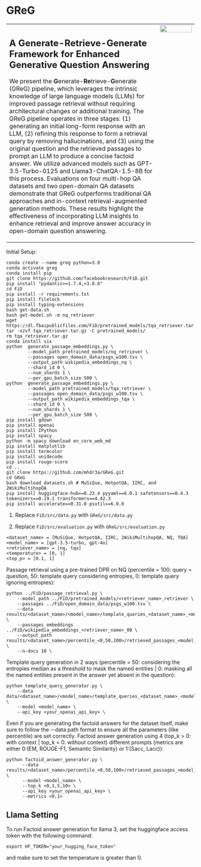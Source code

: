 # GReG

<table style="border: none;">
  <tr>
    <td valign="top" width="80%">
      <h2>A Generate-Retrieve-Generate Framework for Enhanced Generative Question Answering</h2>
      <p>We present the <b>G</b>enerate-<b>Re</b>trieve-<b>G</b>enerate (GReG) pipeline, which leverages the intrinsic knowledge of large language models (LLMs) for improved passage retrieval without requiring architectural changes or additional training. The GReG pipeline operates in three stages: (1) generating an initial long-form response with an LLM, (2) refining this response to form a retrieval query by removing hallucinations, and (3) using the original question and the retrieved passages to prompt an LLM to produce a concise factoid answer. We utilize advanced models such as GPT-3.5-Turbo-0125 and Llama3-ChatQA-1.5-8B for this process. Evaluations on four multi-hop QA datasets and two open-domain QA datasets demonstrate that GReG outperforms traditional QA approaches and in-context retrieval-augmented generation methods. These results highlight the effectiveness of incorporating LLM insights to enhance retrieval and improve answer accuracy in open-domain question answering.</p>
    </td>
    <td valign="top" width="20%">
      <img src="img/greg.png" width="100%">
    </td>
  </tr>
</table>

Initial Setup:
```
conda create --name greg python=3.8
conda activate greg
conda install pip
git clone https://github.com/facebookresearch/FiD.git
pip install "pydantic>=1.7.4,<3.0.0"
cd FiD
pip install -r requirements.txt
pip install filelock
pip install typing-extensions
bash get-data.sh
bash get-model.sh -m nq_retriever
wget https://dl.fbaipublicfiles.com/FiD/pretrained_models/tqa_retriever.tar.gz
tar -xzvf tqa_retriever.tar.gz -C pretrained_models/
rm tqa_retriever.tar.gz
conda install six
python  generate_passage_embeddings.py \
        --model_path pretrained_models/nq_retriever \
        --passages open_domain_data/psgs_w100.tsv \
        --output_path wikipedia_embeddings_nq \
        --shard_id 0 \
        --num_shards 1 \
        --per_gpu_batch_size 500 \
python  generate_passage_embeddings.py \
        --model_path pretrained_models/tqa_retriever \
        --passages open_domain_data/psgs_w100.tsv \
        --output_path wikipedia_embeddings_tqa \
        --shard_id 0 \
        --num_shards 1 \
        --per_gpu_batch_size 500 \
pip install gdown
pip install openai
pip install IPython
pip install spacy
python -m spacy download en_core_web_md
pip install matplotlib
pip install termcolor
pip install unidecode
pip install rouge-score
cd ..
git clone https://github.com/mhdr3a/GReG.git
cd GReG
bash download_datasets.sh # MuSiQue, HotpotQA, IIRC, and 2WikiMultihopQA
pip install huggingface-hub==0.23.4 pyyaml==6.0.1 safetensors==0.4.3 tokenizers==0.19.1 transformers==4.42.3
pip install accelerate==0.31.0 psutil==6.0.0
```

1. Replace ```FiD/src/data.py``` with ```GReG/src/data.py```

2. Replace ```FiD/src/evaluation.py``` with ```GReG/src/evaluation.py```


```
<dataset_name> = [MuSiQue, HotpotQA, IIRC, 2WikiMultihopQA, NQ, TQA]
<model_name> = [gpt-3.5-turbo, gpt-4o]
<retriever_name> = [nq, tqa]
<temperature> = [0, 1]
<top_p> = [0.1, 1]
```

Passage retrieval using a pre-trained DPR on NQ (percentile = 100: query = question, 50: template query considering entropies, 0: template query ignoring entropies):
```
python ../FiD/passage_retrieval.py \
    --model_path ../FiD/pretrained_models/<retriever_name>_retriever \
    --passages ../FiD/open_domain_data/psgs_w100.tsv \
    --data results/<dataset_name>/<model_name>/template_queries_<dataset_name>_<model_name>_<0,50>.jsonl \
    --passages_embeddings ../FiD/wikipedia_embeddings_<retriever_name>_00 \
    --output_path results/<dataset_name>/percentile_<0,50,100>/retrieved_passages_<model_name>_<retriever_name>.json \
    --n-docs 10 \
```

Template query generation in 2 ways (percentile = 50: considering the entropies median as a threshold to mask the named entities | 0: masking all the named entities present in the answer yet absent in the question):
```
python template_query_generator.py \
    --data data/<dataset_name>/<model_name>/template_queries_<dataset_name>_<model_name>_<0,50>_<temperature>_<top_p>.jsonl \
    --model <model_name> \
    --api_key <your_openai_api_key> \
```

Even if you are generating the factoid answers for the dataset itself, make sure to follow the --data path format to ensure all the parameters (like percentile) are set correctly.
Factoid answer generation using 4 (top_k > 0: with context | top_k = 0: without context) different prompts (metrics are either 0:(EM, ROUGE-F1, Semantic Similarity) or 1:(Sacc, Lacc)):
```
python factoid_answer_generator.py \
      --data results/<dataset_name>/percentile_<0,50,100>/retrieved_passages_<model_name>.json \
      --model <model_name> \
      --top_k <0,1,5,10> \
      --api_key <your_openai_api_key> \
      --metrics <0,1>
```

## Llama Setting
To run Factoid answer generation for llama 3, set the huggingface access token with the following command:
```
export HF_TOKEN="your_hugging_face_token"
```
and make sure to set the temperature is greater than 0. 
